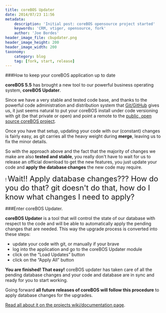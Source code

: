 ```yaml
---
title: coreBOS Updater
date: 2014/07/23 11:56
metadata:
    description: 'Initial post: coreBOS opensource project started'
    keywords: 'CRM, vtiger, opensource, fork'
    author: 'Joe Bordes'
header_image_file: cbupdater.png
header_image_height: 200
header_image_width: 200
taxonomy:
    category: blog
    tag: [fork, start, release]
---
```


###How to keep your coreBOS application up to date

**coreBOS 5.5** has brought a new tool to our powerful business operating system, **coreBOS Updater**.

Since we have a very stable and tested code base, and thanks to the powerful code administration and distribution system that [Git/GitHub](https://github.com/) gives us, it just seems natural to put your coreBOS install under code versioning with git (be that private or open) and point a remote to the [public, open source coreBOS project](https://github.com/tsolucio/corebos).

Once you have that setup, updating your code with our (constant) changes is fairly easy, as git carries all the heavy weight during **merge**, leaving us to fix the minor details.

So with the approach above and the fact that the majority of changes we make are also **tested and stable**, you really don't have to wait for us to release an official download to get the new features, you just update your code and **apply the database changes** the new code may require.

 ! <span style="font-size: x-large">Wait!! Apply database changes??? How do you do that? git doesn't do that, how do I know what changes I need to apply?</span>
 
###Enter coreBOS Updater.

**coreBOS Updater** is a tool that will control the state of our database with respect to the code and will be able to automatically apply the pending changes that are needed. This way the upgrade process is converted into these steps:

 * update your code with git, or manually if your brave  
 * log into the application and go to the coreBOS Updater module
 * click on the “Load Updates” button
 * click on the “Apply All” button

**You are finished! That easy!** coreBOS updater has taken care of all the pending database changes and your code and database are in sync and ready for you to start working.

Going forward **all future releases of coreBOS will follow this procedure** to apply database changes for the upgrades.

[Read all about it on the projects wiki/documentation page](http://corebos.org/documentation/doku.php?id=en:devel:corebosupdater).